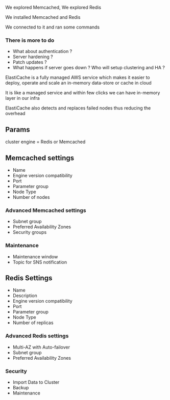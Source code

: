 We explored Memcached, We explored Redis
 
 
We installed Memcached and Redis


We connected to it and ran some commands
 
### There is more to do
* What about authentication ?
* Server hardening ?
* Patch updates ?
* What happens if server goes down ? Who will setup clustering and HA ?


ElastiCache is a fully managed AWS service which makes it easier to deploy, operate and scale an in-memory data-store or cache in cloud
 
 
It is like a managed service and within few clicks we can have in-memory layer in our infra
 
 
ElastiCache also detects and replaces failed nodes thus reducing the overhead


## Params
cluster engine = Redis or Memcached

## Memcached settings
* Name 
* Engine version compatibility 
* Port 
* Parameter group 
* Node Type 
* Number of nodes 

### Advanced Memcached settings
* Subnet group 
* Preferred Availability Zones 
* Security groups 

### Maintenance 
* Maintenance window 
* Topic for SNS notification 

## Redis Settings 
* Name 
* Description 
* Engine version compatibility 
* Port 
* Parameter group 
* Node Type 
* Number of replicas 

### Advanced Redis settings
* Multi-AZ with Auto-failover 
* Subnet group 
* Preferred Availability Zones 

### Security
* Import Data to Cluster 
* Backup 
* Maintenance 
